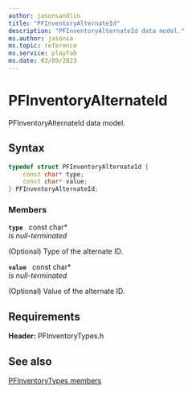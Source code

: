 ```yaml
---
author: jasonsandlin
title: "PFInventoryAlternateId"
description: "PFInventoryAlternateId data model."
ms.author: jasonsa
ms.topic: reference
ms.service: playfab
ms.date: 03/09/2023
---
```


# PFInventoryAlternateId  

PFInventoryAlternateId data model.  

## Syntax  
  
```cpp
typedef struct PFInventoryAlternateId {  
    const char* type;  
    const char* value;  
} PFInventoryAlternateId;  
```
  
### Members  
  
**`type`** &nbsp; const char*  
*is null-terminated*  
  
(Optional) Type of the alternate ID.
  
**`value`** &nbsp; const char*  
*is null-terminated*  
  
(Optional) Value of the alternate ID.
  
  
## Requirements  
  
**Header:** PFInventoryTypes.h
  
## See also  
[PFInventoryTypes members](../pfinventorytypes_members.md)  

  
  
